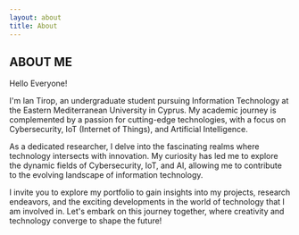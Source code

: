 ```yaml
---
layout: about
title: About
---
```


## ABOUT ME

Hello Everyone!

I'm Ian Tirop, an undergraduate student pursuing Information Technology at the Eastern Mediterranean University in Cyprus. My academic journey is complemented by a passion for cutting-edge technologies, with a focus on Cybersecurity, IoT (Internet of Things), and Artificial Intelligence.

As a dedicated researcher, I delve into the fascinating realms where technology intersects with innovation. My curiosity has led me to explore the dynamic fields of Cybersecurity, IoT, and AI, allowing me to contribute to the evolving landscape of information technology.

I invite you to explore my portfolio to gain insights into my projects, research endeavors, and the exciting developments in the world of technology that I am involved in. Let's embark on this journey together, where creativity and technology converge to shape the future!
